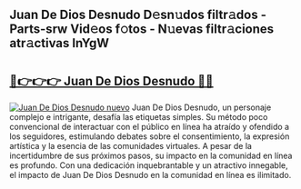 ## Juan De Dios Desnudo D𝚎sn𝚞dos filtr𝚊dos - Parts-srw Vid𝚎os f𝚘tos - N𝚞evas filtr𝚊ciones atr𝚊ctivas lnYgW

# <h2><a href="http://mb5bl3t.tromn.icu/?c=Juan+De+Dios+Desnudo">🔗👉👉👉 Juan De Dios Desnudo 🔗🔗</a></h2>

[![Juan De Dios Desnudo nuevo](https://i.imgur.com/pEAQMta.gif)](http://mb5bl3t.tromn.icu/?c=Juan+De+Dios+Desnudo)
Juan De Dios Desnudo, un personaje complejo e intrigante, desafía las etiquetas simples. Su método poco convencional de interactuar con el público en línea ha atraído y ofendido a los seguidores, estimulando debates sobre el consentimiento, la expresión artística y la esencia de las comunidades virtuales. A pesar de la incertidumbre de sus próximos pasos, su impacto en la comunidad en línea es profundo. Con una dedicación inquebrantable y un atractivo innegable, el impacto de Juan De Dios Desnudo en la comunidad en línea es ilimitado.
